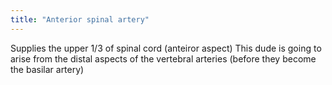 ```yaml
---
title: "Anterior spinal artery"
---
```

Supplies the upper 1/3 of spinal cord (anteiror aspect)
This dude is going to arise from the distal aspects of the vertebral arteries (before they become the basilar artery)

